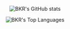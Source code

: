 <p align="center">
  <img src="https://github-readme-status-system-bkrcodes.vercel.app/api?username=BKR-dev&show_icons=true&theme=radical&hide_border=true&cache_seconds=14400" alt="BKR's GitHub stats">
 
</p>


<p align="center">
    <img src="https://github-readme-status-system-bkrcodes.vercel.app/api/top-langs/?username=BKR-dev&layout=compact&theme=radical&lang_count=8&hide_border=true&cache_seconds=14400&card_width=500px" alt="BKR's Top Languages">
</p>




